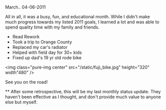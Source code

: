 March..
04-06-2011

All in all, it was a busy, fun, and educational month. While I didn't make much progress towards my listed 2011 goals, I learned a lot and was able to spend quality time with my family and friends.

* Read Rework
* Took a trip to Orange County
* Replaced my car's radiator
* Helped with field day for 30+ kids
* Fixed up dad's 19 yr old rode bike

<img class="pure-img center" src="/static/fuji_bike.jpg" height="320" width"480" />

See you on the road!

** After some retrospective, this will be my last monthly status update. They haven't been effective as I thought, and don't provide much value to anyone else but myself.

